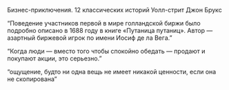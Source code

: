Бизнес-приключения. 12 классических историй Уолл-cтрит
Джон Брукс

“Поведение участников первой в мире голландской биржи было подробно описано в 1688 году в книге «Путаница путаниц». Автор — азартный биржевой игрок по имени Иосиф де ла Вега.”

“Когда люди — вместо того чтобы спокойно обедать — продают и покупают акции, это серьезно.”

“ощущение, будто ни одна вещь не имеет никакой ценности, если она не скопирована”
